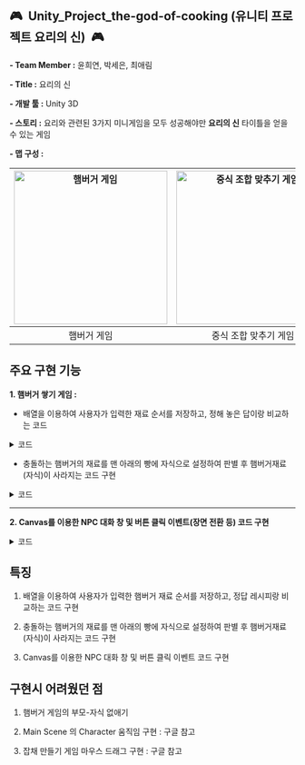 ## :video_game:&nbsp;&nbsp;**Unity_Project_the-god-of-cooking (유니티 프로젝트 요리의 신)**&nbsp;&nbsp;:video_game:			

**\- Team Member :** 윤희연, 박세은, 최애림

**\- Title :** 요리의 신				

**\- 개발 툴 :** Unity 3D

**\- 스토리 :** 요리와 관련된 3가지 미니게임을 모두 성공해야만 **요리의 신** 타이틀을 얻을 수 있는 게임				

**\- 맵 구성 :**				

      
 |<img width="270" alt="햄버거 게임" src="https://user-images.githubusercontent.com/101172040/201835580-7e2e3ed1-739e-4b8c-aa06-67fdb09ec7e8.png"> |<img width="270" alt="중식 조합 맞추기 게임" src="https://user-images.githubusercontent.com/101172040/201835736-ffd8bffb-88b0-40e9-9e6e-2e487d50baca.png">|<img width="270" alt="잡채 만들기 게임" src="https://user-images.githubusercontent.com/101172040/201835783-233e871b-f72a-44ed-930f-976b97be2029.png">|
|:-----:|:----------:|:-------:
|햄버거 게임|중식 조합 맞추기 게임|잡채 만들기 게임|

<h2>주요 구현 기능</h2>       

**1. 햄버거 쌓기 게임 :**


- 배열을 이용하여 사용자가 입력한 재료 순서를 저장하고, 정해 놓은 답이랑 비교하는 코드
<details>
	<summary>코드</summary>

	```C
	if(Input.GetKeyDown(KeyCode.Return) // Enter
		{
			if(burger[0] == answer[0] && burger[1] == answer[1] && burger[2] == answer[2]
				&& burger[3] == answer[4] && burger[4] == answer[5] && burger[5] == answer[5])  
			{
				bulgogi_cnt++;
				for(int i = 0 ; i < 4 ; i++)
					{
					burger[i] = 0;
					}
			}
		}
	```
</details>
           
- 충돌하는 햄버거의 재료를 맨 아래의 빵에 자식으로 설정하여 판별 후 햄버거재료(자식)이 사라지는 코드 구현
<details>
	<summary>코드</summary>

	```C
	Public class Colli : MonoBehaviour
	{
		GameObject base bread = null ;
		void Start()
		{
			base bread = GameObject.Find(“base bread”);
		}
		void OnCollisionEnter(Collision coll)
		{
			this.transform.parent = base bread.transform;
		}
		
		...
		foreach(Transform child in transform)
		{
			GameObject.Destroy(child.gameObject);
		}
		//초기화
		i=0;
	}
	```
</details>				
	
	
*****
	
	
**2. Canvas를 이용한 NPC 대화 창 및 버튼 클릭 이벤트(장면 전환 등) 코드 구현**					
<details>
	<summary>코드</summary>

	```C
	public class Dialogue
	{
		[TextArea]
		public string dialogue;
		public Sprite cg;
	}
	public class changeScene1 : MonoBehaviour
	{
		[SerializeField] private SpriteRenderer sprite_StandingCG;
		[SerializeField] private SpriteRenderer sprite_DialogueBox;
		[SerializeField] private Text txt_Dialogue;
		private bool isDialogue = false;
		private int cnt = 0;
		[SerializeField] private Dialogue[] dialogue;
		private void OnOff(bool _flag)
		{
			sprite_DialogueBox.gameObject.SetActive(_flag);
			sprite_StandingCG.gameObject.SetActive(_flag);
			txt_Dialogue.gameObject.SetActive(_flag);
			isDialogue(_flag);
		}
		private void NextDialogue()
		{
			txt_Dialogue.text = dialogue[cnt].dialogue;
			sprite_StandingCG.sprite = dialogue[cnt].cg;
			cnt++;
		}
		private void Start()
		{
			cnt = 0;
			isDialogue = true;
		}
		void Update()
		{
			if(isDialogue)
			{
				if(Input.GetKeyDown(KeyCode.Space))
				{
					if(cnt < dialogue.Length)
						NextDialogue();
					else
					{
						OnOff(false);
						SceneManager.LoadScene(1); //장면전환
					}
				}
			}
		}
	}
	```
</details>
		
		
		
<h2>특징</h2>

1. 배열을 이용하여 사용자가 입력한 햄버거 재료 순서를 저장하고, 정답 레시피랑 비교하는 코드 구현
	
	
2. 충돌하는 햄버거의 재료를 맨 아래의 빵에 자식으로 설정하여 판별 후 햄버거재료(자식)이 사라지는 코드 구현


3. Canvas를 이용한 NPC 대화 창 및 버튼 클릭 이벤트 코드 구현

		
		
<h2>구현시 어려웠던 점</h2>

1. 햄버거 게임의 부모-자식 없애기


2. Main Scene 의 Character 움직임 구현 : 구글 참고


3. 잡채 만들기 게임 마우스 드래그 구현 : 구글 참고
